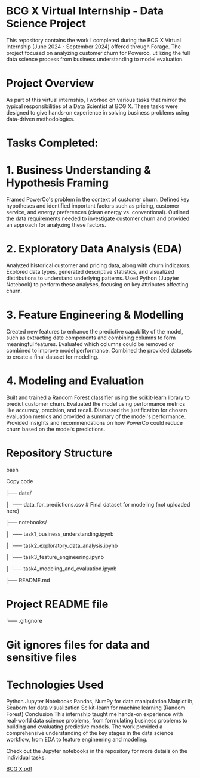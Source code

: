 # BCG X Virtual Internship - Data Science Project
This repository contains the work I completed during the BCG X Virtual Internship (June 2024 - September 2024) offered through Forage. The project focused on analyzing customer churn for Powerco, utilizing the full data science process from business understanding to model evaluation.

# Project Overview
As part of this virtual internship, I worked on various tasks that mirror the typical responsibilities of a Data Scientist at BCG X. These tasks were designed to give hands-on experience in solving business problems using data-driven methodologies.

# Tasks Completed:
# 1. Business Understanding & Hypothesis Framing
Framed PowerCo's problem in the context of customer churn.
Defined key hypotheses and identified important factors such as pricing, customer service, and energy preferences (clean energy vs. conventional).
Outlined the data requirements needed to investigate customer churn and provided an approach for analyzing these factors.


# 2. Exploratory Data Analysis (EDA)
Analyzed historical customer and pricing data, along with churn indicators.
Explored data types, generated descriptive statistics, and visualized distributions to understand underlying patterns.
Used Python (Jupyter Notebook) to perform these analyses, focusing on key attributes affecting churn.


# 3. Feature Engineering & Modelling
Created new features to enhance the predictive capability of the model, such as extracting date components and combining columns to form meaningful features.
Evaluated which columns could be removed or combined to improve model performance.
Combined the provided datasets to create a final dataset for modeling.


# 4. Modeling and Evaluation
Built and trained a Random Forest classifier using the scikit-learn library to predict customer churn.
Evaluated the model using performance metrics like accuracy, precision, and recall.
Discussed the justification for chosen evaluation metrics and provided a summary of the model's performance.
Provided insights and recommendations on how PowerCo could reduce churn based on the model’s predictions.


# Repository Structure
bash

Copy code

├── data/

│   └── data_for_predictions.csv   # Final dataset for modeling (not uploaded here)

├── notebooks/

│   ├── task1_business_understanding.ipynb

│   ├── task2_exploratory_data_analysis.ipynb

│   ├── task3_feature_engineering.ipynb

│   └── task4_modeling_and_evaluation.ipynb

├── README.md  
# Project README file

└── .gitignore  
# Git ignores files for data and sensitive files


# Technologies Used
Python
Jupyter Notebooks
Pandas, NumPy for data manipulation
Matplotlib, Seaborn for data visualization
Scikit-learn for machine learning (Random Forest)
Conclusion
This internship taught me hands-on experience with real-world data science problems, from formulating business problems to building and evaluating predictive models. The work provided a comprehensive understanding of the key stages in the data science workflow, from EDA to feature engineering and modeling.

Check out the Jupyter notebooks in the repository for more details on the individual tasks.



[BCG X.pdf](https://github.com/user-attachments/files/18366583/BCG.X.pdf)









